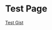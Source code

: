 <!-- TITLE: Test Page -->

# Test Page
<a class="gist" href="https://gist.github.com/fireundubh/a85cd20f8b7c62f06c86670f70640fdf">Test Gist</a>
